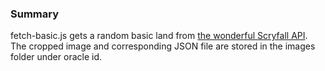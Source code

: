 ### Summary
fetch-basic.js gets a random basic land from [the wonderful Scryfall API](https://api.scryfall.com). The cropped image and corresponding JSON file are stored in the images folder under oracle id.